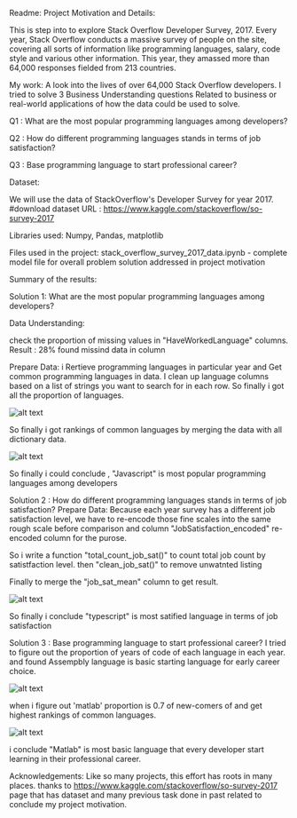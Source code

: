 Readme:
Project Motivation and Details:

This is step into to explore Stack Overflow Developer Survey, 2017.
Every year, Stack Overflow conducts a massive survey of people on the site, covering all sorts of information like programming languages, salary, code style and various other information. 
This year, they amassed more than 64,000 responses fielded from 213 countries.

My work:
A look into the lives of over 64,000 Stack Overflow developers.
I tried to solve 3 Business Understanding questions Related to business or real-world applications of how the data could be used to solve.

Q1 : What are the most popular programming languages among developers?

Q2 : How do different programming languages stands in terms of job satisfaction?

Q3 : Base programming language to start professional career?

Dataset:

We will use the data of StackOverflow's Developer Survey for year 2017. 
#download dataset URL : https://www.kaggle.com/stackoverflow/so-survey-2017

Libraries used:
Numpy, Pandas, matplotlib

Files used in the project:
stack_overflow_survey_2017_data.ipynb - complete model file for overall problem solution addressed in project motivation

Summary of the results:

Solution 1: What are the most popular programming languages among developers?

Data Understanding:

check the proportion of missing values in "HaveWorkedLanguage" columns.
Result : 28% found missind data in column

Prepare Data:
i Rertieve programming languages in particular year and Get common programming languages in data.
I clean up language columns based on a list of strings you want to search for in each row.
So finally i got all the proportion of languages.

![alt text](https://github.com/ranjeetraj2005/stack_verflow_survey/blob/master/result/so_survey_plot1_prog_lang_result.png)

So finally i got rankings of common languages by merging the data with all dictionary data.


![alt text](https://github.com/ranjeetraj2005/stack_verflow_survey/blob/master/result/so_survey_q1_prog_lang_result.png)

So finally i could conclude , "Javascript" is most popular programming languages among developers

Solution 2 : How do different programming languages stands in terms of job satisfaction?
Prepare Data:
Because each year survey has a different job satisfaction level, we have to re-encode those fine scales into the same rough scale before comparison and column "JobSatisfaction_encoded" re-encoded column for the purose.

So i write a function "total_count_job_sat()" to count total job count by satistfaction level.
then "clean_job_sat()" to remove unwatnted listing

Finally to merge the "job_sat_mean" column to get result.

![alt text](https://github.com/ranjeetraj2005/stack_verflow_survey/blob/master/result/so_survey_q2_prog_lang_result.png)

So finally i conclude "typescript" is most satified language in terms of job satisfaction

Solution 3 : Base programming language to start professional career?
I tried to figure out the proportion of years of code of each language in each year. and found Assempbly language is basic starting language for early career choice.

![alt text](https://github.com/ranjeetraj2005/stack_verflow_survey/blob/master/result/so_survey_plot2_prog_lang_result.png)

when i figure out 'matlab' proportion is 0.7 of new-comers of and get highest rankings of common languages.

![alt text](https://github.com/ranjeetraj2005/stack_verflow_survey/blob/master/result/so_survey_q3_prog_lang_result.png)

i conclude "Matlab" is most basic language that every developer start learning in their professional career.

Acknowledgements:
Like so many projects, this effort has roots in many places. thanks to https://www.kaggle.com/stackoverflow/so-survey-2017 page that has dataset and many previous task done in past related to conclude my project motivation.
